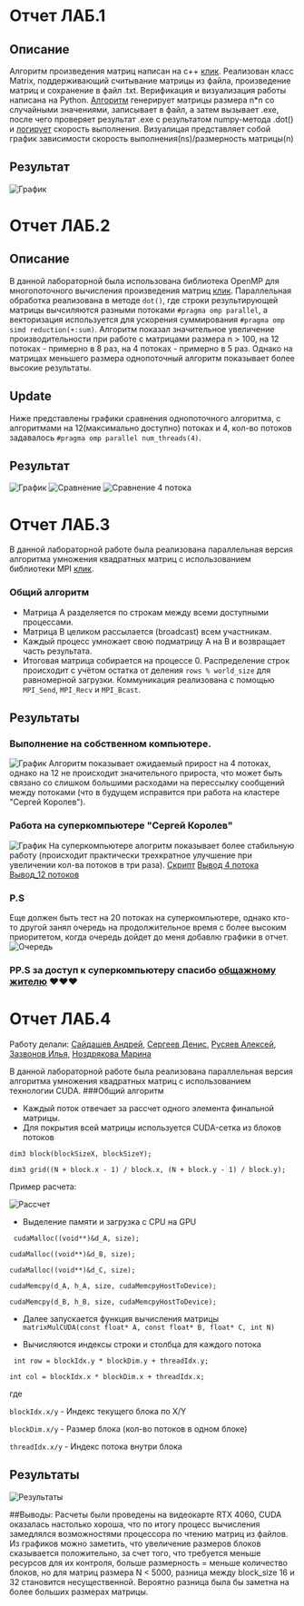 # Отчет ЛАБ.1

## Описание 
Алгоритм произведения матриц написан на c++ [клик](https://github.com/klon-22800/Parallel_prog/blob/main/Lab_1/include/matrix/matrix.h). Реализован класс Matrix, поддерживающий считывание матрицы из файла, произведение матриц и сохранение в файл .txt.
Верификация и визуализация работы написана на Python. [Алгоритм](https://github.com/klon-22800/Parallel_prog/blob/main/python_check/check.py) генерирует матрицы размера n*n со случайными значениями, записывает в файл, а затем вызывает .exe, после чего проверяет результат .exe с результатом numpy-метода .dot() и [логирует](https://github.com/klon-22800/Parallel_prog/blob/main/python_check/log.txt) скорость выполнения. 
Визуалицая представляет собой график зависимости скорость выполнения(ns)/размерность матрицы(n)

## Результат
![График](https://github.com/klon-22800/Parallel_prog/blob/main/Lab_1/python_check/graphic.jpeg)


# Отчет ЛАБ.2

## Описание 
В данной лабораторной была использована библиотека OpenMP для многопоточного вычисления произведения матриц [клик](https://github.com/klon-22800/Parallel_prog/blob/main/Lab_2/include/matrix/matrix.h). Параллельная обработка реализована в методе `dot()`, где строки результирующей матрицы вычсиляются разными потоками `#pragma omp parallel`, а векторизация используется для ускорения суммирования `#pragma omp simd reduction(+:sum)`. Алгоритм показал значительное увеличение производительности при работе с матрицами размера n > 100, на 12 потоках - примерно в 8 раз, на 4 потоках - примерно в 5 раз. Однако на матрицах меньшего размера однопоточный алгоритм показывает более высокие результаты. 
## Update
Ниже представлены графики сравнения однопоточного алгоритма, с алгоритмами на 12(максимально доступно) потоках и 4, кол-во потоков задавалось `#pragma omp parallel num_threads(4)`. 
## Результат
![График](https://github.com/klon-22800/Parallel_prog/blob/main/Lab_2/python_check_2/log_omp.png)
![Сравнение](https://github.com/klon-22800/Parallel_prog/blob/main/Lab_2/python_check_2/delta_percentage.png)
![Сравнение 4 потока](https://github.com/klon-22800/Parallel_prog/blob/main/Lab_2/python_check_2/delta_percentage_4.png)


# Отчет ЛАБ.3
В данной лабораторной работе была реализована параллельная версия алгоритма умножения квадратных матриц с использованием библиотеки MPI [клик](https://github.com/klon-22800/Parallel_prog/blob/main/Lab_3/korolev/matrix.cc). 
### Общий алгоритм
- Матрица A разделяется по строкам между всеми доступными процессами.
- Матрица B целиком рассылается (broadcast) всем участникам.
- Каждый процесс умножает свою подматрицу A на B и возвращает часть результата.
- Итоговая матрица собирается на процессе 0.
Распределение строк происходит с учётом остатка от деления `rows % world_size` для равномерной загрузки. Коммуникация реализована с помощью `MPI_Send`, `MPI_Recv` и `MPI_Bcast`.

## Результаты

### Выполнение на собственном компьютере.
![График](https://github.com/klon-22800/Parallel_prog/blob/main/Lab_3/MPI_test.png)
Алгоритм показывает ожидаемый прирост на 4 потоках, однако на 12 не происходит значительного прироста, что может быть связано со слишком большими расходами на перессылку сообщений между потоками (что в будущем исправится при работа на кластере "Сергей Королев").

### Работа на суперкомпьютере "Сергей Королев"
![График](https://github.com/klon-22800/Parallel_prog/blob/main/Lab_3/korolev/korolev_comprasion.png)
На суперкомпьютере алогритм показывает более стабильную работу (происходит практически трехкратное улучшение при увеличении кол-ва потоков в три раза). [Скрипт](https://github.com/klon-22800/Parallel_prog/blob/main/Lab_3/korolev/script.pbs)
[Вывод 4 потока](https://github.com/klon-22800/Parallel_prog/blob/main/Lab_3/korolev/slurm-124112.out) [Вывод_12 потоков](https://github.com/klon-22800/Parallel_prog/blob/main/Lab_3/korolev/slurm-124114.out)

### P.S 
Еще должен быть тест на 20 потоках на суперкомпьютере, однако кто-то другой занял очередь на продолжительное время с более высоким приоритетом, когда очередь дойдет до меня добавлю графики в отчет. 
![Очередь](https://github.com/klon-22800/Parallel_prog/blob/main/Lab_3/korolev/priority_error.jpg)

### PP.S за доступ к суперкомпьютеру спасибо [общажному жителю](https://github.com/IluhaZaz) ♥♥♥


# Отчет ЛАБ.4

Работу делали: [Сайдашев Андрей](https://github.com/klon-22800), [Сергеев Денис](https://github.com/Drowchik), [Русяев Алексей](https://github.com/Amitroki), [Зазвонов Илья](https://github.com/iluhazaz), [Ноздрякова Марина](https://github.com/NozdryakovaMarina)

В данной лабораторной работе была реализована параллельная версия алгоритма умножения квадратных матриц с использованием технологии CUDA.
###Общий алгоритм
- Каждый поток отвечает за рассчет одного элемента финальной матрицы.
- Для покрытия всей матрицы используется CUDA-сетка из блоков потоков

`dim3 block(blockSizeX, blockSizeY);`

`dim3 grid((N + block.x - 1) / block.x, (N + block.y - 1) / block.y);`

Пример расчета: 

![Рассчет](https://github.com/klon-22800/Parallel_prog/blob/main/Lab_4/python_check/formula1.png)

- Выделение памяти и загрузка с CPU на GPU

` cudaMalloc((void**)&d_A, size);`

`cudaMalloc((void**)&d_B, size);`

`cudaMalloc((void**)&d_C, size);`

`cudaMemcpy(d_A, h_A, size, cudaMemcpyHostToDevice);`

`cudaMemcpy(d_B, h_B, size, cudaMemcpyHostToDevice);`

- Далее запускается функция вычисления матрицы `matrixMulCUDA(const float* A, const float* B, float* C, int N) `

- Вычисляются индексы строки и столбца для каждого потока

` int row = blockIdx.y * blockDim.y + threadIdx.y;`

`int col = blockIdx.x * blockDim.x + threadIdx.x;`

где 

`blockIdx.x/y` - Индекс текущего блока по X/Y

`blockDim.x/y` - Размер блока (кол-во потоков в одном блоке)

`threadIdx.x/y` - Индекс потока внутри блока


## Результаты
![Результаты](https://github.com/klon-22800/Parallel_prog/blob/main/Lab_4/python_check/result.png)

##Выводы:
Расчеты были проведены на видеокарте RTX 4060, CUDA оказалась настолько хороша, что по итогу процесс вычисления замедлялся возможностями процессора по чтению матриц из файлов. Из графиков можно заметить, что увеличение размеров блоков сказывается положительно, за счет того, что требуется меньше ресурсов для их контроля, больше размерность = меньше количество блоков, но для матриц размера N < 5000, разница между block_size 16 и 32 становится несущественной. Вероятно разница была бы заметна на более больших размерах матрицы. 


